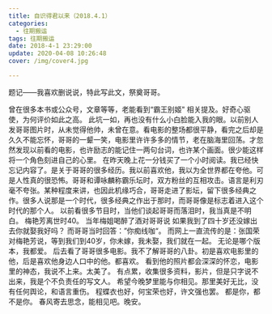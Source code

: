 ```yaml
---
title: 自识得君以来（2018.4.1）
categories:
  - 往期搬运
tags: 往期搬运
date: 2018-4-1 23:29:00
update: 2020-04-08 10:26:48
cover: /img/cover4.jpg

---
```

题记——我喜欢删说说，特此写此文，祭奠哥哥。

 曾在很多本书或公众号，文章等等，老能看到“霸王别姬" 相关提及。好奇心驱使，为何评价如此之高。
此坑一如，再也没有什么小白脸能入我的眼。以前别人发哥哥图片时，从未觉得他帅，未曾在意。看电影的整场都很平静，看完之后却是久久不能忘怀，哥哥的一颦一笑，电影里许许多多的情节，老在脑海里回荡。才忽然发现以前看的电影，也许励志的能记住一两句台词，也许某个画面。很少能这样将一个角色刻进自己的心里。
在昨天晚上花一分钱买了一个小时阅读。我已经快忘记内容了。是关于哥哥的很多经历。我以前喜欢他，我以为全世界都在夸他。可是人性真的很恐怖。哥哥和谭咏麟称霸乐坛时，双方粉丝的互相攻击。语言是利刃毫不夸张。某种程度来讲，也因此机缘巧合，哥哥走进了影坛，留下很多经典之作。很多人说那是一个时代，很多经典之作出于那时，而哥哥像是标志着进入这个时代的那个人。
以前看很多节目时，当他们谈起哥哥而落泪时，我当真是不明白。
梅艳芳离世时40。
当年梅姐喝醉了酒对哥哥说  如果我到了四十岁还没嫁出去你就娶我好吗？ 而哥哥当时回答：”你痴线咖“。
而网上一直流传的是：张国荣对梅艳芳说，等到我们到40岁，你未嫁，我未娶，我们就在一起。
无论是哪个版本，我都爱。
后去看了哥哥很多电影。我不了解哥哥的八卦。初是喜欢电影里的他，后是喜欢他身边人口中的他。都喜欢。
看到他的照片都会深深的怀恋，电影里的神态，我说不上来。太美了。
有点累，收集很多资料，影片，但是只字说不出来，我是个不负责任的写文人。
希望今晚梦里能与你相见。那里美好无比，没有任何舆论，和语言重伤。
程蝶衣也好，何宝荣也好，许文强也罢。
都是你，都不是你。
春风寄去思念，能相见吧。晚安。